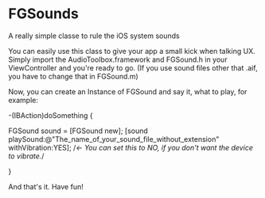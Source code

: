 FGSounds
========

A really simple classe to rule the iOS system sounds


You can easily use this class to give your app a small kick when talking UX. Simply import the AudioToolbox.framework and FGSound.h in your ViewController and you're ready to go. (If you use sound files other that .aif, you have to change that in FGSound.m)

Now, you can create an Instance of FGSound and say it, what to play, for example:

-(IBAction)doSomething {

FGSound sound = [FGSound new]; [sound playSound:@"The_name_of_your_sound_file_without_extension" withVibration:YES]; /*<- You can set this to NO, if you don't want the device to vibrate.*/

}

And that's it. Have fun!
